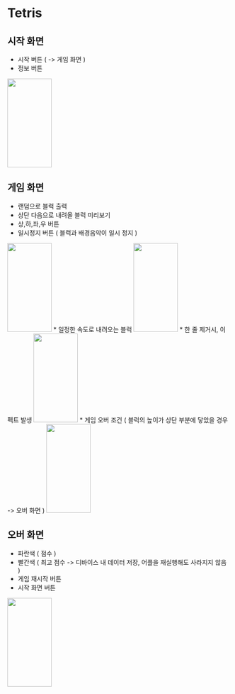 # Tetris

## 시작 화면
* 시작 버튼 ( -> 게임 화면 )
* 정보 버튼
<img src="https://images.velog.io/images/everytime79/post/52568944-fa9e-405a-a733-6af4bbe638d6/Simulator%20Screen%20Shot%20-%20iPhone%2011%20Pro%20Max%20-%202020-12-29%20at%2022.07.02.png" width="100" height="200">

## 게임 화면
* 랜덤으로 블럭 출력
* 상단 다음으로 내려올 블럭 미리보기
* 상,하,좌,우 버튼
* 일시정지 버튼 ( 블럭과 배경음악이 일시 정지 )
<img src="https://images.velog.io/images/everytime79/post/9a674585-3fa8-44e9-81e8-2ddc2168ef42/Simulator%20Screen%20Shot%20-%20iPhone%2011%20Pro%20Max%20-%202020-12-29%20at%2022.07.12.png" width="100" height="200">
* 일정한 속도로 내려오는 블럭
<img src="https://images.velog.io/images/everytime79/post/d6aebb76-a0aa-4f79-8a07-9fc78bfeb8d9/Simulator%20Screen%20Shot%20-%20iPhone%2011%20Pro%20Max%20-%202020-12-29%20at%2022.07.42.png" width="100" height="200">
* 한 줄 제거시, 이펙트 발생
<img src="https://images.velog.io/images/everytime79/post/b9941cea-298b-4f78-82ae-055f70d1be33/Simulator%20Screen%20Shot%20-%20iPhone%2011%20Pro%20Max%20-%202020-12-29%20at%2022.08.19.png" width="100" height="200">
* 게임 오버 조건 ( 블럭의 높이가 상단 부분에 닿았을 경우 -> 오버 화면 )
<img src="https://images.velog.io/images/everytime79/post/df5ad9c8-8ac5-4b58-a0d5-42fcb7afd69f/Simulator%20Screen%20Shot%20-%20iPhone%2011%20Pro%20Max%20-%202020-12-29%20at%2022.08.31.png" width="100" height="200">


## 오버 화면
* 파란색 ( 점수 )
* 빨간색 ( 최고 점수 -> 디바이스 내 데이터 저장, 어플을 재실행해도 사라지지 않음 )
* 게임 재시작 버튼
* 시작 화면 버튼 
<img src="https://images.velog.io/images/everytime79/post/857203aa-ccb8-4c10-874e-56b3261136bd/Simulator%20Screen%20Shot%20-%20iPhone%2011%20Pro%20Max%20-%202020-12-29%20at%2022.08.35.png" width="100" height="200">


